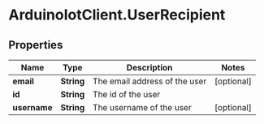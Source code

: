 # ArduinoIotClient.UserRecipient

## Properties

Name | Type | Description | Notes
------------ | ------------- | ------------- | -------------
**email** | **String** | The email address of the user | [optional] 
**id** | **String** | The id of the user | 
**username** | **String** | The username of the user | [optional] 


